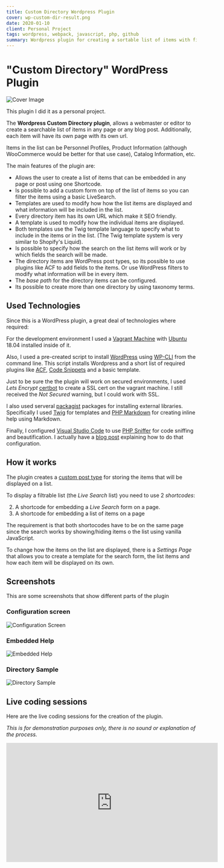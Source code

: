 ```yaml
---
title: Custom Directory Wordpress Plugin
cover: wp-custom-dir-result.png
date: 2020-01-10
client: Personal Project
tags: wordpress, webpack, javascript, php, github
summary: Wordpress plugin for creating a sortable list of items with filtering options
---
```


# "Custom Directory" WordPress Plugin

![Cover Image](wp-custom-dir-result.png)

This plugin I did it as a personal project.

The **Wordpress Custom Directory plugin**, allows a webmaster or editor to create a searchable list of items in any page or any blog post. Additionally, each item will have its own page with its own url.

Items in the list can be Personnel Profiles, Product Information (although WooCommerce would be better for that use case), Catalog Information, etc.

The main features of the plugin are:

- Allows the user to create a list of items that can be embedded in any page or post using one Shortcode.
- Is possible to add a custom form on top of the list of items so you can filter the items using a basic LiveSearch.
- Templates are used to modify how how the list items are displayed and what information will be included in the list.
- Every directory item has its own URL which make it SEO friendly.
- A template is used to modify how the individual items are displayed.
- Both templates use the Twig template language to specify what to include in the items or in the list. (The Twig template system is very similar to Shopify's Liquid).
- Is possible to specify how the search on the list items will work or by which fields the search will be made.
- The directory items are WordPress post types, so its possible to use plugins like ACF to add fields to the items. Or use WordPress filters to modify what information will be in every item.
- The _base path_ for the directory items can be configured.
- Its possible to create more than one directory by using taxonomy terms.

## Used Technologies

Since this is a WordPress plugin, a great deal of technologies where required:

For the development environment I used a [Vagrant Machine](https://www.vagrantup.com/) with [Ubuntu](https://ubuntu.com/) 18.04 installed inside of it.

Also, I used a pre-created script to install [WordPress](https://wordpress.org) using [WP-CLI](https://wp-cli.org/) from the command line. This script installs Wordpress and a short list of required plugins like [ACF](https://www.advancedcustomfields.com/), [Code Snippets](https://wordpress.org/plugins/code-snippets/) and a basic template.

Just to be sure the the plugin will work on secured environments, I used _Lets Encrypt_ [certbot](https://certbot.eff.org/) to create a SSL cert on the vagrant machine. I still received the _Not Secured_ warning, but I could work with SSL.

I also used serveral [packagist](https://packagist.org/) packages for installing external libraries. Specifically I used [Twig](https://packagist.org/packages/twig/twig) for templates and [PHP Markdown](https://github.com/michelf/php-markdown) for creating inline help using Markdown.

Finally, I configured [Visual Studio Code](https://code.visualstudio.com) to use [PHP Sniffer](https://marketplace.visualstudio.com/items?itemName=wongjn.php-sniffer) for code sniffing and beautification. I actually have a [blog post](/posts/phpcodesniffer-vscode-wordpress-config/) explaining how to do that configuration.

## How it works

The plugin creates a [custom post type](https://developer.wordpress.org/plugins/post-types/) for storing the items that will be displayed on a list.

To display a filtrable list (the _Live Search_ list) you need to use 2 _shortcodes_:

2. A shortcode for embedding a _Live Search_ form on a page.
1. A shortcode for embedding a list of items on a page

The requirement is that both shortocodes have to be on the same page since the search works by showing/hiding items o the list using vanilla JavaScript.

To change how the items on the list are displayed, there is a _Settings Page_ that allows you to create a template for the search form, the list items and how each item will be displayed on its own.

## Screenshots

This are some screenshots that show different parts of the plugin

### Configuration screen

![Configuration Screen](wp-custom-dir-config.png)

### Embedded Help

![Embedded Help](wp-custom-dir-help.png)

### Directory Sample

![Directory Sample](wp-custom-dir-result.png)

## Live coding sessions

Here are the live coding sessions for the creation of the plugin.

_This is for demonstration purposes only, there is no sound or explanation of the process._

<div class="video-container">
<iframe width="560" height="315" src="https://www.youtube.com/embed/videoseries?list=PLqJrOd2CQU3cx-DUq0fPpFyYpLJYkwTba" frameborder="0" allow="accelerometer; autoplay; encrypted-media; gyroscope; picture-in-picture" allowfullscreen></iframe>
</div>
